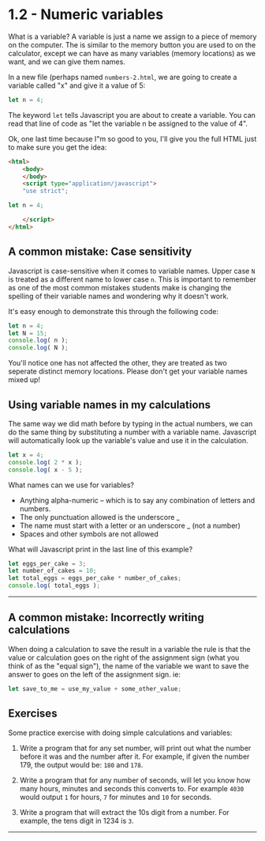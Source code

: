 # 1.2 -  Numeric variables

What is a variable? A variable is just a name we assign to a piece of memory on the computer. The is similar to the memory button you are used to on the calculator, except we can have as many variables (memory locations) as we want, and we can give them names.

In a new file (perhaps named `numbers-2.html`, we are going to create a variable called "x" and give it a value of 5:

```javascript
let n = 4;
```

The keyword `let` tells Javascript you are about to create a variable. You can read that line of code as "let the variable n be assigned to the value of 4".

Ok, one last time because I"m so good to you, I'll give you the full HTML just to make sure you get the idea:

```html
<html>
    <body>
    </body>
    <script type="application/javascript">
    "use strict";

let n = 4;

    </script>
</html>
```

## A common mistake: Case sensitivity

Javascript is case-sensitive when it comes to variable names. Upper case `N` is treated as a different name to lower case `n`. This is important to remember as one of the most common mistakes students make is changing the spelling of their variable names and wondering why it doesn't work.

It's easy enough to demonstrate this through the following code:

```javascript
let n = 4;
let N = 15;
console.log( n );
console.log( N );
```

You'll notice one has not affected the other, they are treated as two seperate distinct memory locations. Please don't get your variable names mixed up!

## Using variable names in my calculations

The same way we did math before by typing in the actual numbers, we can do the same thing by substituting a number with a variable name. Javascript will automatically look up the variable's value and use it in the calculation.

```javascript
let x = 4;
console.log( 2 * x );
console.log( x - 5 );
```

What names can we use for variables?

* Anything alpha-numeric – which is to say any combination of letters and numbers.
* The only punctuation allowed is the underscore _
* The name must start with a letter or an underscore _ (not a number)
* Spaces and other symbols are not allowed

What will Javascript print in the last line of this example?

```javascript
let eggs_per_cake = 3;
let number_of_cakes = 10;
let total_eggs = eggs_per_cake * number_of_cakes;
console.log( total_eggs );
```

---

## A common mistake: Incorrectly writing calculations

When doing a calculation to save the result in a variable the rule is that the value or calculation goes on the right of the assignment sign (what you think of as the "equal sign"), the name of the variable we want to save the answer to goes on the left of the assignment sign. ie:

```javascript
let save_to_me = use_my_value + some_other_value;
```

## Exercises

Some practice exercise with doing simple calculations and variables:

1. Write a program that for any set number, will print out what the number before it was and the number after it. For example, if given the number 179, the output would be: `180` and `178`.

2. Write a program that for any number of seconds, will let you know how many hours, minutes and seconds this converts to. For example `4030` would output `1` for hours, `7` for minutes and `10` for seconds.

3. Write a program that will extract the 10s digit from a number. For example, the tens digit in 1234 is `3`.

---